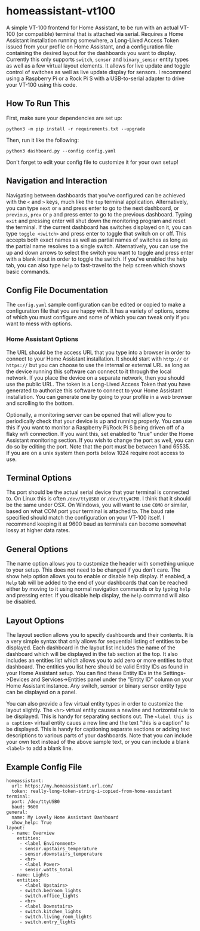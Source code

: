 # homeassistant-vt100

A simple VT-100 frontend for Home Assistant, to be run with an actual VT-100 (or compatible) terminal that is attached via serial. Requires a Home Assistant installation running somewhere, a Long-Lived Access Token issued from your profile on Home Assistant, and a configuration file containing the desired layout for the dashboards you want to display. Currently this only supports `switch`, `sensor` and `binary_sensor` entity types as well as a few virtual layout elements. It allows for live update and toggle control of switches as well as live update display for sensors. I recommend using a Raspberry Pi or a Rock Pi S with a USB-to-serial adapter to drive your VT-100 using this code.

## How To Run This

First, make sure your dependencies are set up:

```
python3 -m pip install -r requirements.txt --upgrade
```

Then, run it like the following:

```
python3 dashboard.py --config config.yaml
```

Don't forget to edit your config file to customize it for your own setup!

## Navigation and Interaction

Navigating between dashboards that you've configured can be achieved with the `<` and `>` keys, much like the `top` terminal application. Alternatively, you can type `next` or `n` and press enter to go to the next dashboard, or `previous`, `prev` or `p` and press enter to go to the previous dashboard. Typing `exit` and pressing enter will shut down the monitoring program and reset the terminal. If the current dashboard has switches displayed on it, you can type `toggle <switch>` and press enter to toggle that switch on or off. This accepts both exact names as well as partial names of switches as long as the partial name resolves to a single switch. Alternatively, you can use the up and down arrows to select the switch you want to toggle and press enter with a blank input in order to toggle the switch. If you've enabled the help tab, you can also type `help` to fast-travel to the help screen which shows basic commands.

## Config File Documentation

The `config.yaml` sample configuration can be edited or copied to make a configuration file that you are happy with. It has a variety of options, some of which you must configure and some of which you can tweak only if you want to mess with options.

### Home Assistant Options

The URL should be the access URL that you type into a browser in order to connect to your Home Assistant installation. It should start with `http://` or `https://` but you can choose to use the internal or external URL as long as the device running this software can connect to it through the local network. If you place the device on a separate network, then you should use the public URL. The token is a Long-Lived Access Token that you have generated to authorize this software to connect to your Home Assistant installation. You can generate one by going to your profile in a web browser and scrolling to the bottom.

Optionally, a monitoring server can be opened that will allow you to periodically check that your device is up and running properly. You can use this if you want to monitor a Raspberry Pi/Rock Pi S being driven off of a flaky wifi connection. If you want this, set enabled to "true" under the Home Assistant monitoring section. If you wish to change the port as well, you can do so by editing the port. Note that the port must be between 1 and 65535. If you are on a unix system then ports below 1024 require root access to use.

## Terminal Options

Ths port should be the actual serial device that your terminal is connected to. On Linux this is often `/dev/ttyUSB0` or `/dev/ttyACM0`. I think that it should be the same under OSX. On Windows, you will want to use `COM0` or similar, based on what COM port your terminal is attached to. The baud rate specified should match the configuration on your VT-100 itself. I recommend keeping it at 9600 baud as terminals can become somewhat lossy at higher data rates.

## General Options

The name option allows you to customize the header with something unique to your setup. This does not need to be changed if you don't care. The show help option allows you to enable or disable help display. If enabled, a `Help` tab will be added to the end of your dashboards that can be reached either by moving to it using normal navigation commands or by typing `help` and pressing enter. If you disable help display, the `help` command will also be disabled.

## Layout Options

The layout section allows you to specify dashboards and their contents. It is a very simple syntax that only allows for sequential listing of entities to be displayed. Each dashboard in the layout list includes the name of the dashboard which will be displayed in the tab section at the top. It also includes an entities list which allows you to add zero or more entities to that dashboard. The entities you list here should be valid Entity IDs as found in your Home Assistant setup. You can find these Entity IDs in the Settings->Devices and Services->Entities panel under the "Entity ID" column on your Home Assistant instance. Any switch, sensor or binary sensor entity type can be displayed on a panel.

You can also provide a few virtual entity types in order to customize the layout slightly. The `<hr>` virtual entity causes a newline and horizontal rule to be displayed. This is handy for separating sections out. The `<label this is a caption>` virtual entity caues a new line and the text "this is a caption" to be displayed. This is handy for captioning separate sections or adding text descriptions to various parts of your dashboards. Note that you can include your own text instead of the above sample text, or you can include a blank `<label>` to add a blank line.

## Example Config File

```
homeassistant:
  url: https://my.homeassistant.url.com/
  token: really-long-token-string-i-copied-from-home-assistant
terminal:
  port: /dev/ttyUSB0
  baud: 9600
general:
  name: My Lovely Home Assistant Dashboard
  show_help: True
layout:
  - name: Overview
    entities:
     - <label Environment>
     - sensor.upstairs_temperature
     - sensor.downstairs_temperature
     - <hr>
     - <label Power>
     - sensor.watts_total
  - name: Lights
    entities:
     - <label Upstairs>
     - switch.bedroom_lights
     - switch.office_lights
     - <hr>
     - <label Downstairs>
     - switch.kitchen_lights
     - switch.living_room_lights
     - switch.entry_lights
```
